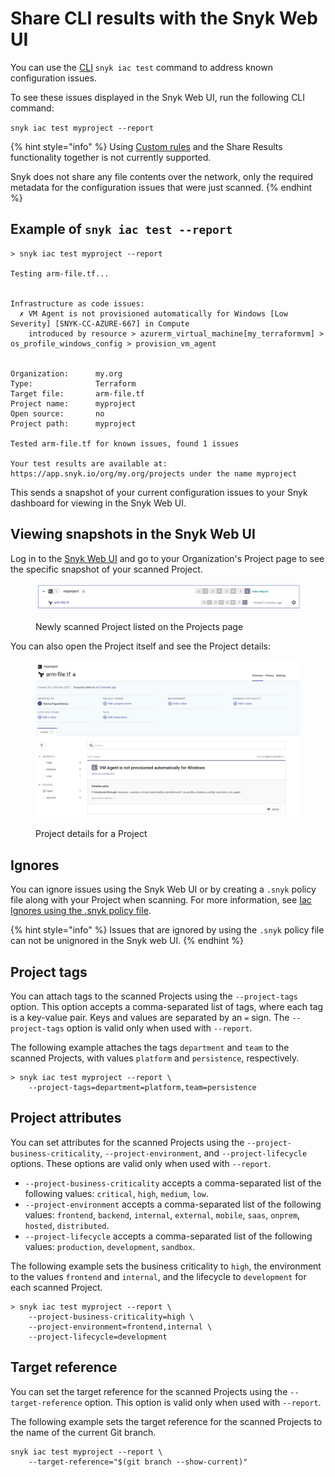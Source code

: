 # Share CLI results with the Snyk Web UI

You can use the [CLI](../../../snyk-cli/) `snyk iac test` command to address known configuration issues.

To see these issues displayed in the Snyk Web UI, run the following CLI command:

`snyk iac test myproject --report`

{% hint style="info" %}
Using [Custom rules](../custom-rules/) and the Share Results functionality together is not currently supported.

Snyk does not share any file contents over the network, only the required metadata for the configuration issues that were just scanned.
{% endhint %}

## Example of `snyk iac test --report`

```
> snyk iac test myproject --report

Testing arm-file.tf...


Infrastructure as code issues:
  ✗ VM Agent is not provisioned automatically for Windows [Low Severity] [SNYK-CC-AZURE-667] in Compute
    introduced by resource > azurerm_virtual_machine[my_terraformvm] > os_profile_windows_config > provision_vm_agent


Organization:      my.org
Type:              Terraform
Target file:       arm-file.tf
Project name:      myproject
Open source:       no
Project path:      myproject

Tested arm-file.tf for known issues, found 1 issues

Your test results are available at: https://app.snyk.io/org/my.org/projects under the name myproject
```

This sends a snapshot of your current configuration issues to your Snyk dashboard for viewing in the Snyk Web UI.

## Viewing snapshots in the Snyk Web UI

Log in to the [Snyk Web UI](../../../getting-started/quickstart/create-a-snyk-account/logging-in-to-an-existing-account.md) and go to your Organization's Project page to see the specific snapshot of your scanned Project.

<figure><img src="../../../.gitbook/assets/image (349) (1) (1) (1) (1) (1).png" alt="Newly scanned Project listed on the Projects page"><figcaption><p>Newly scanned Project listed on the Projects page</p></figcaption></figure>

You can also open the Project itself and see the Project details:

<figure><img src="../../../.gitbook/assets/image (106) (1) (1) (1) (1) (1) (1) (1) (1) (1) (1) (1) (1) (1) (2).png" alt="Project details for a Project"><figcaption><p>Project details for a Project</p></figcaption></figure>

## **Ignores**

You can ignore issues using the Snyk Web UI or by creating a `.snyk` policy file along with your Project when scanning. For more information, see [Iac Ignores using the .snyk policy file](../../../scan-configurations/snyk-infrastructure-as-code/snyk-cli-for-infrastructure-as-code/iac-ignores-using-the-.snyk-policy-file.md).

{% hint style="info" %}
Issues that are ignored by using the `.snyk` policy file can not be unignored in the Snyk web UI.
{% endhint %}

## Project tags

You can attach tags to the scanned Projects using the `--project-tags` option. This option accepts a comma-separated list of tags, where each tag is a key-value pair. Keys and values are separated by an `=` sign. The `--project-tags` option is valid only when used with `--report`.

The following example attaches the tags `department` and `team` to the scanned Projects, with values `platform` and `persistence`, respectively.

```
> snyk iac test myproject --report \
    --project-tags=department=platform,team=persistence
```

## Project attributes

You can set attributes for the scanned Projects using the `--project-business-criticality`, `--project-environment`, and `--project-lifecycle` options. These options are valid only when used with `--report`.

* `--project-business-criticality` accepts a comma-separated list of the following values: `critical`, `high`, `medium`, `low`.
* `--project-environment` accepts a comma-separated list of the following values: `frontend`, `backend`, `internal`, `external`, `mobile`, `saas`, `onprem`, `hosted`, `distributed`.
* `--project-lifecycle` accepts a comma-separated list of the following values: `production`, `development`, `sandbox`.

The following example sets the business criticality to `high`, the environment to the values `frontend` and `internal`, and the lifecycle to `development` for each scanned Project.

```
> snyk iac test myproject --report \
    --project-business-criticality=high \
    --project-environment=frontend,internal \
    --project-lifecycle=development
```

## Target reference

You can set the target reference for the scanned Projects using the `--target-reference` option. This option is valid only when used with `--report`.

The following example sets the target reference for the scanned Projects to the name of the current Git branch.

```
snyk iac test myproject --report \
    --target-reference="$(git branch --show-current)"
```

